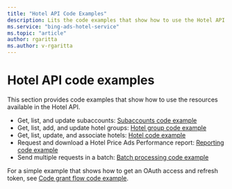 ```yaml
---
title: "Hotel API Code Examples"
description: Lits the code examples that show how to use the Hotel API to manage your hotel campaigns.
ms.service: "bing-ads-hotel-service"
ms.topic: "article"
author: rgaritta
ms.author: v-rgaritta
---
```


# Hotel API code examples

This section provides code examples that show how to use the resources available in the Hotel API.


* Get, list, and update subaccounts: [Subaccounts code example](../hotel-service/code-example-subaccounts.md)
* Get, list, add, and update hotel groups: [Hotel group code example](../hotel-service/code-example-hotel-groups.md)
* Get, list, update, and associate hotels: [Hotel code example](../hotel-service/code-example-hotels.md)
* Request and download a Hotel Price Ads Performance report: [Reporting code example](../hotel-service/code-example-reporting.md)
* Send multiple requests in a batch: [Batch processing code example](../hotel-service/code-example-batch.md)

For a simple example that shows how to get an OAuth access and refresh token, see [Code grant flow code example](../hotel-service/code-example-oauth.md).

<!--
Microsoft Visual Studio users can also install and use the OData Client Code Generator. It creates a service proxy that is a .NET class that defines methods for accessing the OData service. For information, see [Create an OData v4 Client App (C#)](https://docs.microsoft.com/aspnet/web-api/overview/odata-support-in-aspnet-web-api/odata-v4/create-an-odata-v4-client-app).
-->
